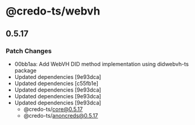 # @credo-ts/webvh

## 0.5.17

### Patch Changes

- 00bb1aa: Add WebVH DID method implementation using didwebvh-ts package
- Updated dependencies [9e93dca]
- Updated dependencies [c55fb1e]
- Updated dependencies [9e93dca]
- Updated dependencies [9e93dca]
- Updated dependencies [9e93dca]
  - @credo-ts/core@0.5.17
  - @credo-ts/anoncreds@0.5.17

